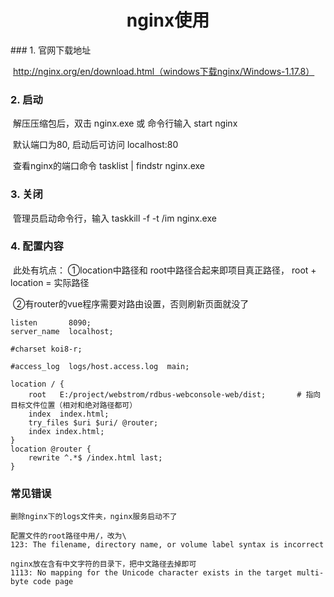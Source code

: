 <center><h1>nginx使用</h1></center>
### 1. 官网下载地址

​	http://nginx.org/en/download.html（windows下载nginx/Windows-1.17.8）

### 2. 启动

​	解压压缩包后，双击 nginx.exe 或 命令行输入 start nginx

​	默认端口为80, 启动后可访问 localhost:80

​	查看nginx的端口命令  tasklist | findstr nginx.exe

### 3. 关闭

​	管理员启动命令行，输入  taskkill -f -t /im nginx.exe

### 4. 配置内容

​	此处有坑点： ①location中路径和 root中路径合起来即项目真正路径， root + location = 实际路径

​    		②有router的vue程序需要对路由设置，否则刷新页面就没了

```
listen       8090;
server_name  localhost;

#charset koi8-r;

#access_log  logs/host.access.log  main;

location / {
	root   E:/project/webstrom/rdbus-webconsole-web/dist;   	# 指向目标文件位置（相对和绝对路径都可）
	index  index.html;
	try_files $uri $uri/ @router;
	index index.html;
}
location @router {
	rewrite ^.*$ /index.html last;
}
```

### 常见错误

```
删除nginx下的logs文件夹，nginx服务启动不了
```

```
配置文件的root路径中用/，改为\
123: The filename, directory name, or volume label syntax is incorrect
```

```
nginx放在含有中文字符的目录下，把中文路径去掉即可
1113: No mapping for the Unicode character exists in the target multi-byte code page
```

